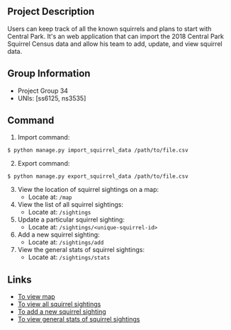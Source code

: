 ## Project Description
Users can keep track of all the known squirrels and plans to start with Central Park. 
It's an web application that can import the 2018 Central Park Squirrel Census data and allow his team to add, update, and view squirrel data.

## Group Information
- Project Group 34
- UNIs: [ss6125, ns3535]

## Command
1. Import command:
```
$ python manage.py import_squirrel_data /path/to/file.csv
```
2. Export command:
```
$ python manage.py export_squirrel_data /path/to/file.csv
```
3. View the location of squirrel sightings on a map:
   - Locate at: ```/map```
4. View the list of all squirrel sightings:
   - Locate at: ```/sightings```
5. Update a particular squirrel sighting:
   - Locate at: ```/sightings/<unique-squirrel-id>```
6. Add a new squirrel sighting:
   - Locate at: ```/sightings/add```
7. View the general stats of squirrel sightings:
   - Locate at: ```/sightings/stats```

## Links
- [To view map](https://35.186.177.250/map)
- [To view all squirrel sightings](https://35.186.177.250/sightings)
- [To add a new squirrel sighting](https://35.186.177.250/sightings/add)
- [To view general stats of squirrel sightings](https://35.186.177.250/sightings/stats)
